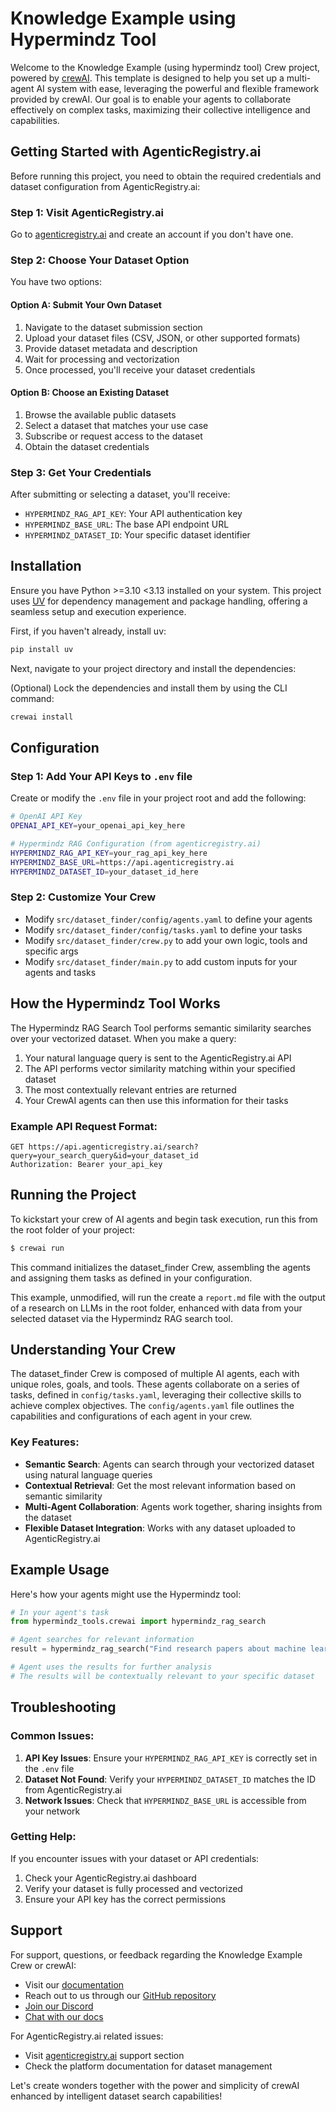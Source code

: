 # Knowledge Example using Hypermindz Tool

Welcome to the Knowledge Example (using hypermindz tool) Crew project, powered by [crewAI](https://crewai.com). This template is designed to help you set up a multi-agent AI system with ease, leveraging the powerful and flexible framework provided by crewAI. Our goal is to enable your agents to collaborate effectively on complex tasks, maximizing their collective intelligence and capabilities.

## Getting Started with AgenticRegistry.ai

Before running this project, you need to obtain the required credentials and dataset configuration from AgenticRegistry.ai:

### Step 1: Visit AgenticRegistry.ai

Go to [agenticregistry.ai](https://agenticregistry.ai) and create an account if you don't have one.

### Step 2: Choose Your Dataset Option

You have two options:

#### Option A: Submit Your Own Dataset
1. Navigate to the dataset submission section
2. Upload your dataset files (CSV, JSON, or other supported formats)
3. Provide dataset metadata and description
4. Wait for processing and vectorization
5. Once processed, you'll receive your dataset credentials

#### Option B: Choose an Existing Dataset
1. Browse the available public datasets
2. Select a dataset that matches your use case
3. Subscribe or request access to the dataset
4. Obtain the dataset credentials

### Step 3: Get Your Credentials

After submitting or selecting a dataset, you'll receive:
- `HYPERMINDZ_RAG_API_KEY`: Your API authentication key
- `HYPERMINDZ_BASE_URL`: The base API endpoint URL
- `HYPERMINDZ_DATASET_ID`: Your specific dataset identifier

## Installation

Ensure you have Python >=3.10 <3.13 installed on your system. This project uses [UV](https://docs.astral.sh/uv/) for dependency management and package handling, offering a seamless setup and execution experience.

First, if you haven't already, install uv:

```bash
pip install uv
```

Next, navigate to your project directory and install the dependencies:

(Optional) Lock the dependencies and install them by using the CLI command:
```bash
crewai install
```

## Configuration

### Step 1: Add Your API Keys to `.env` file

Create or modify the `.env` file in your project root and add the following:

```bash
# OpenAI API Key
OPENAI_API_KEY=your_openai_api_key_here

# Hypermindz RAG Configuration (from agenticregistry.ai)
HYPERMINDZ_RAG_API_KEY=your_rag_api_key_here
HYPERMINDZ_BASE_URL=https://api.agenticregistry.ai
HYPERMINDZ_DATASET_ID=your_dataset_id_here
```

### Step 2: Customize Your Crew

- Modify `src/dataset_finder/config/agents.yaml` to define your agents
- Modify `src/dataset_finder/config/tasks.yaml` to define your tasks
- Modify `src/dataset_finder/crew.py` to add your own logic, tools and specific args
- Modify `src/dataset_finder/main.py` to add custom inputs for your agents and tasks

## How the Hypermindz Tool Works

The Hypermindz RAG Search Tool performs semantic similarity searches over your vectorized dataset. When you make a query:

1. Your natural language query is sent to the AgenticRegistry.ai API
2. The API performs vector similarity matching within your specified dataset
3. The most contextually relevant entries are returned
4. Your CrewAI agents can then use this information for their tasks

### Example API Request Format:
```
GET https://api.agenticregistry.ai/search?query=your_search_query&id=your_dataset_id
Authorization: Bearer your_api_key
```

## Running the Project

To kickstart your crew of AI agents and begin task execution, run this from the root folder of your project:

```bash
$ crewai run
```

This command initializes the dataset_finder Crew, assembling the agents and assigning them tasks as defined in your configuration.

This example, unmodified, will run the create a `report.md` file with the output of a research on LLMs in the root folder, enhanced with data from your selected dataset via the Hypermindz RAG search tool.

## Understanding Your Crew

The dataset_finder Crew is composed of multiple AI agents, each with unique roles, goals, and tools. These agents collaborate on a series of tasks, defined in `config/tasks.yaml`, leveraging their collective skills to achieve complex objectives. The `config/agents.yaml` file outlines the capabilities and configurations of each agent in your crew.

### Key Features:
- **Semantic Search**: Agents can search through your vectorized dataset using natural language queries
- **Contextual Retrieval**: Get the most relevant information based on semantic similarity
- **Multi-Agent Collaboration**: Agents work together, sharing insights from the dataset
- **Flexible Dataset Integration**: Works with any dataset uploaded to AgenticRegistry.ai

## Example Usage

Here's how your agents might use the Hypermindz tool:

```python
# In your agent's task
from hypermindz_tools.crewai import hypermindz_rag_search

# Agent searches for relevant information
result = hypermindz_rag_search("Find research papers about machine learning optimization")

# Agent uses the results for further analysis
# The results will be contextually relevant to your specific dataset
```

## Troubleshooting

### Common Issues:

1. **API Key Issues**: Ensure your `HYPERMINDZ_RAG_API_KEY` is correctly set in the `.env` file
2. **Dataset Not Found**: Verify your `HYPERMINDZ_DATASET_ID` matches the ID from AgenticRegistry.ai
3. **Network Issues**: Check that `HYPERMINDZ_BASE_URL` is accessible from your network

### Getting Help:

If you encounter issues with your dataset or API credentials:
1. Check your AgenticRegistry.ai dashboard
2. Verify your dataset is fully processed and vectorized
3. Ensure your API key has the correct permissions

## Support

For support, questions, or feedback regarding the Knowledge Example Crew or crewAI:
- Visit our [documentation](https://docs.crewai.com)
- Reach out to us through our [GitHub repository](https://github.com/joaomdmoura/crewai)
- [Join our Discord](https://discord.com/invite/X4JWnZnxPb)
- [Chat with our docs](https://chatg.pt/DWjSBZn)

For AgenticRegistry.ai related issues:
- Visit [agenticregistry.ai](https://agenticregistry.ai) support section
- Check the platform documentation for dataset management

Let's create wonders together with the power and simplicity of crewAI enhanced by intelligent dataset search capabilities!